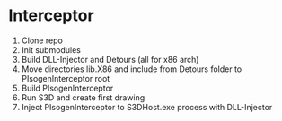 # Interceptor
1. Clone repo
2. Init submodules
3. Build DLL-Injector and Detours (all for x86 arch)
4. Move directories lib.X86 and include from Detours folder to PIsogenInterceptor root
5. Build PIsogenInterceptor
6. Run S3D and create first drawing
7. Inject PIsogenInterceptor to S3DHost.exe process with DLL-Injector
